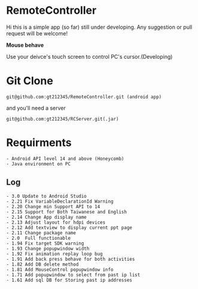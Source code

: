 RemoteController
================
Hi this is a simple app (so far) still under developing.
Any suggestion or pull request will be welcome!
    
**Mouse behave**
    
 Use your deivce's touch screen to control PC's cursor.(Developing)
         
# Git Clone
    git@github.com:gt212345/RemoteController.git (android app)
and you'll need a server

	git@github.com:gt212345/RCServer.git(.jar)

# Requirments
    - Android API level 14 and above (Honeycomb)
    - Java environment on PC

## Log
	
	- 3.0 Update to Android Studio
	- 2.21 Fix VariableDeclarationId Warning
	- 2.20 Change min Support API to 14
	- 2.15 Support for Both Taiwanese and English
    - 2.14 Change App display name
    - 2.13 Adjust layout for hdpi devices
    - 2.12 Add textview to display current ppt page
    - 2.11 Change package name
    - 2.0  Full functionable
    - 1.94 Fix target SDK warning
    - 1.93 Change popupwindow width
    - 1.92 Fix animation replay loop bug
    - 1.91 Add back press behave for both activities
    - 1.82 Add DB delete method
    - 1.81 Add MouseControl popupwindow info
    - 1.71 Add popupwindow to select from past ip list
    - 1.61 Add sql DB for Storing past ip addresses
